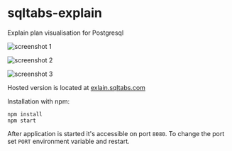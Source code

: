# sqltabs-explain

Explain plan visualisation for Postgresql

![screenshot 1](https://raw.githubusercontent.com/sasha-alias/sqltabs-explain/master/img/tree_plan.png)

![screenshot 2](https://raw.githubusercontent.com/sasha-alias/sqltabs-explain/master/img/plain_plan.png)

![screenshot 3](https://raw.githubusercontent.com/sasha-alias/sqltabs-explain/master/img/plan_record.png)

Hosted version is located at [exlain.sqltabs.com](http://explain.sqltabs.com)

Installation with npm:

```
npm install
npm start
```

After application is started it's accessible on port `8080`.
To change the port set `PORT` environment variable and restart.

